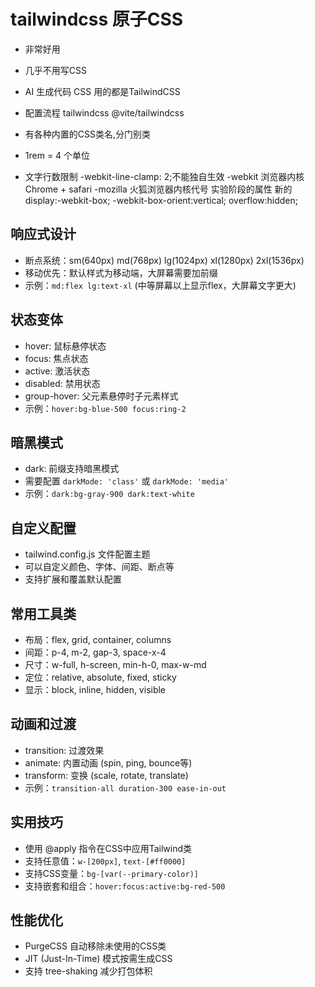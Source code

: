 # tailwindcss 原子CSS

- 非常好用
- 几乎不用写CSS
- AI 生成代码 CSS 用的都是TailwindCSS
- 配置流程
  tailwindcss @vite/tailwindcss
- 有各种内置的CSS类名,分门别类
- 1rem = 4 个单位

- 文字行数限制
  -webkit-line-clamp: 2;不能独自生效
  -webkit 浏览器内核 Chrome + safari
  -mozilla 火狐浏览器内核代号
  实验阶段的属性 新的
  display:-webkit-box;
  -webkit-box-orient:vertical;
  overflow:hidden;

## 响应式设计

- 断点系统：sm(640px) md(768px) lg(1024px) xl(1280px) 2xl(1536px)
- 移动优先：默认样式为移动端，大屏幕需要加前缀
- 示例：`md:flex lg:text-xl` (中等屏幕以上显示flex，大屏幕文字更大)

## 状态变体

- hover: 鼠标悬停状态
- focus: 焦点状态
- active: 激活状态
- disabled: 禁用状态
- group-hover: 父元素悬停时子元素样式
- 示例：`hover:bg-blue-500 focus:ring-2`

## 暗黑模式

- dark: 前缀支持暗黑模式
- 需要配置 `darkMode: 'class'` 或 `darkMode: 'media'`
- 示例：`dark:bg-gray-900 dark:text-white`

## 自定义配置

- tailwind.config.js 文件配置主题
- 可以自定义颜色、字体、间距、断点等
- 支持扩展和覆盖默认配置

## 常用工具类

- 布局：flex, grid, container, columns
- 间距：p-4, m-2, gap-3, space-x-4
- 尺寸：w-full, h-screen, min-h-0, max-w-md
- 定位：relative, absolute, fixed, sticky
- 显示：block, inline, hidden, visible

## 动画和过渡

- transition: 过渡效果
- animate: 内置动画 (spin, ping, bounce等)
- transform: 变换 (scale, rotate, translate)
- 示例：`transition-all duration-300 ease-in-out`

## 实用技巧

- 使用 @apply 指令在CSS中应用Tailwind类
- 支持任意值：`w-[200px]`, `text-[#ff0000]`
- 支持CSS变量：`bg-[var(--primary-color)]`
- 支持嵌套和组合：`hover:focus:active:bg-red-500`

## 性能优化

- PurgeCSS 自动移除未使用的CSS类
- JIT (Just-In-Time) 模式按需生成CSS
- 支持 tree-shaking 减少打包体积
  